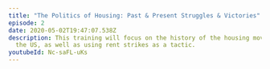 ```yaml
---
title: "The Politics of Housing: Past & Present Struggles & Victories"
episode: 2
date: 2020-05-02T19:47:07.538Z
description: This training will focus on the history of the housing movement in
  the US, as well as using rent strikes as a tactic.
youtubeId: Nc-saFL-uKs
---
```

